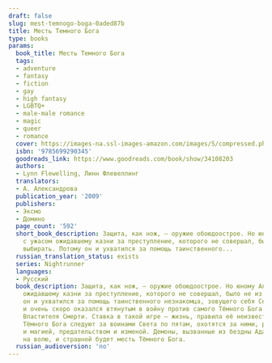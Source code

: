 ```yaml
---
draft: false
slug: mest-temnogo-boga-0aded87b
title: Месть Темного Бога
type: books
params:
  book_title: Месть Темного Бога
  tags:
  - adventure
  - fantasy
  - fiction
  - gay
  - high fantasy
  - LGBTQ+
  - male-male romance
  - magic
  - queer
  - romance
  cover: https://images-na.ssl-images-amazon.com/images/S/compressed.photo.goodreads.com/books/1486137639i/34108203.jpg
  isbn: '9785699290345'
  goodreads_link: https://www.goodreads.com/book/show/34108203
  authors:
  - Lynn Flewelling, Линн Флевеллинг
  translators:
  - А. Александрова
  publication_year: '2009'
  publishers:
  - Эксмо
  - Домино
  page_count: '592'
  short_book_description: Защита, как нож, — оружие обоюдоострое. Но юному Алеку,
    с ужасом ожидавшему казни за преступление, которого не совершал, было не из чего
    выбирать. Потому он и ухватился за помощь таинственного...
  russian_translation_status: exists
  series: Nightrunner
  languages:
  - Русский
  book_description: Защита, как нож, — оружие обоюдоострое. Но юному Алеку, с ужасом
    ожидавшему казни за преступление, которого не совершал, было не из чего выбирать. Потому
    он и ухватился за помощь таинственного незнакомца, зовущего себя Серегилом...
    и очень скоро оказался втянутым в войну против самого Тёмного Бога — всемогущего
    Властителя Смерти. Ставка в такой игре — жизнь, правила её неизвестны. Служители
    Тёмного Бога следуют за воинами Света по пятам, охотятся за ними, разя клинком
    и магией, предательством и изменой. Демоны, вызванные из бездны Ада, вырываются
    на волю, и страшной будет месть Тёмного Бога.
  russian_audioversion: 'no'
---
```

